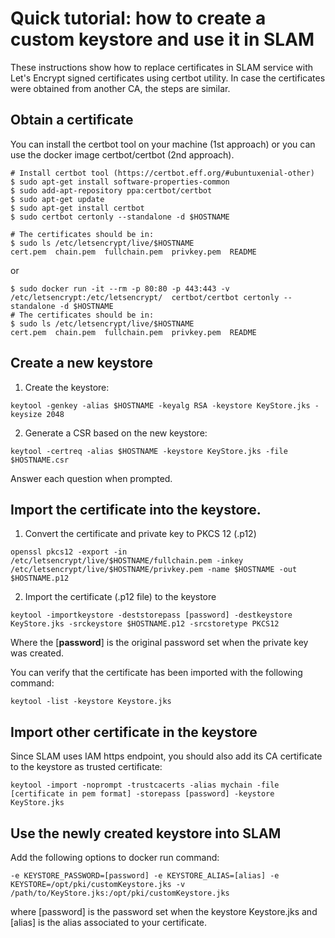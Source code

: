 # Quick tutorial: how to create a custom keystore and use it in SLAM

These instructions show how to replace certificates in SLAM service with Let's Encrypt signed certificates using certbot utility. 
In case the certificates were obtained from another CA, the steps are similar. 

## **Obtain a certificate**

You can install the certbot tool on your machine (1st approach) or you can use the docker image certbot/certbot (2nd approach).

  ````
  # Install certbot tool (https://certbot.eff.org/#ubuntuxenial-other)
  $ sudo apt-get install software-properties-common
  $ sudo add-apt-repository ppa:certbot/certbot
  $ sudo apt-get update
  $ sudo apt-get install certbot
  $ sudo certbot certonly --standalone -d $HOSTNAME

  # The certificates should be in:
  $ sudo ls /etc/letsencrypt/live/$HOSTNAME
  cert.pem  chain.pem  fullchain.pem  privkey.pem  README
  ````
or
  ````
  $ sudo docker run -it --rm -p 80:80 -p 443:443 -v /etc/letsencrypt:/etc/letsencrypt/  certbot/certbot certonly --standalone -d $HOSTNAME
  # The certificates should be in:
  $ sudo ls /etc/letsencrypt/live/$HOSTNAME
  cert.pem  chain.pem  fullchain.pem  privkey.pem  README
  ````

## **Create a new keystore**

1. Create the keystore:
  
  ````
  keytool -genkey -alias $HOSTNAME -keyalg RSA -keystore KeyStore.jks -keysize 2048
  ````

2. Generate a CSR based on the new keystore:
  
  ````
  keytool -certreq -alias $HOSTNAME -keystore KeyStore.jks -file $HOSTNAME.csr
  ````
  
Answer each question when prompted. 

## Import the certificate into the keystore.

1. Convert the certificate and private key to PKCS 12 (.p12)

  ````
  openssl pkcs12 -export -in /etc/letsencrypt/live/$HOSTNAME/fullchain.pem -inkey /etc/letsencrypt/live/$HOSTNAME/privkey.pem -name $HOSTNAME -out $HOSTNAME.p12
  ````
  
2. Import the certificate (.p12 file) to the keystore
  
  ````
  keytool -importkeystore -deststorepass [password] -destkeystore KeyStore.jks -srckeystore $HOSTNAME.p12 -srcstoretype PKCS12
  ````
  Where the [**password**] is the original password set when the private key was created.  
  
  You can verify that the certificate has been imported with the following command:
  
  ````
  keytool -list -keystore Keystore.jks
  ````

## Import other certificate in the keystore

Since SLAM uses IAM https endpoint, you should also add its CA certificate to the keystore as trusted certificate:

  ````
  keytool -import -noprompt -trustcacerts -alias mychain -file [certificate in pem format] -storepass [password] -keystore KeyStore.jks
  ````

## Use the newly created keystore into SLAM

Add the following options to docker run command:

  ````
  -e KEYSTORE_PASSWORD=[password] -e KEYSTORE_ALIAS=[alias] -e KEYSTORE=/opt/pki/customKeystore.jks -v /path/to/KeyStore.jks:/opt/pki/customKeystore.jks
  ````

where [password] is the password set when the keystore Keystore.jks and [alias] is the alias associated to your certificate.


